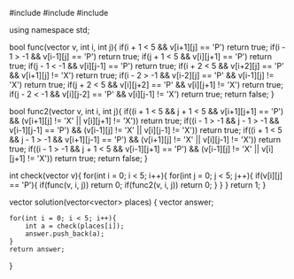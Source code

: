 #include <string>
#include <vector>
#include <iostream>

using namespace std;

bool func(vector<string> v, int i, int j){
    if(i + 1 < 5 && v[i+1][j] == 'P') return true;
    if(i - 1 > -1 && v[i-1][j] == 'P') return true;
    if(j + 1 < 5 && v[i][j+1] == 'P') return true;
    if(j - 1 < -1 && v[i][j-1] == 'P') return true;
    if(i + 2 < 5 && v[i+2][j] == 'P' && v[i+1][j] != 'X') return true;
    if(i - 2 > -1 && v[i-2][j] == 'P' && v[i-1][j] != 'X') return true;
    if(j + 2 < 5 && v[i][j+2] == 'P' && v[i][j+1] != 'X') return true;
    if(j - 2 < -1 && v[i][j-2] == 'P' && v[i][j-1] != 'X') return true;
    return false;
}

bool func2(vector<string> v, int i, int j){
    if((i + 1 < 5 && j + 1 < 5 && v[i+1][j+1] == 'P') && (v[i+1][j] != 'X' || v[i][j+1] != 'X')) return true;
    if((i - 1 > -1 && j - 1 > -1 && v[i-1][j-1] == 'P') && (v[i-1][j] != 'X' || v[i][j-1] != 'X')) return true;
    if((i + 1 < 5 && j - 1 > -1 && v[i+1][j-1] == 'P') && (v[i+1][j] != 'X' || v[i][j-1] != 'X')) return true;
    if((i - 1 > -1 && j + 1 < 5 && v[i-1][j+1] == 'P') && (v[i-1][j] != 'X' || v[i][j+1] != 'X')) return true;
    return false;
}

int check(vector<string> v){
    for(int i = 0; i < 5; i++){
        for(int j = 0; j < 5; j++){
            if(v[i][j] == 'P'){
                if(func(v, i, j)) return 0;
                if(func2(v, i, j)) return 0;
            }
        }
    }
    return 1;
}

vector<int> solution(vector<vector<string>> places) {
    vector<int> answer;
    
    for(int i = 0; i < 5; i++){
        int a = check(places[i]);        
        answer.push_back(a);
    }
    return answer;
}